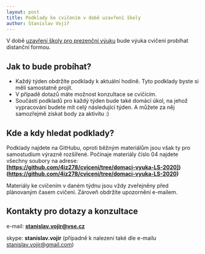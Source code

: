 ```yaml
---
layout: post
title: Podklady ke cvičením v době uzavření školy
author: Stanislav Vojíř
---
```


V době [uzavření školy pro prezenční výuku](https://www.vse.cz/aktuality/mimoradna-opatreni-vse-v-souvislosti-s-pokyny-ministerstva-zdravotnictvi-cr-platna-od-11-3-2020/) bude výuka cvičení probíhat distanční formou.
## Jak to bude probíhat?
- Každý týden obdržíte podklady k aktuální hodině. Tyto podklady byste si měli samostatně projít.
- V případě dotazů máte možnost konzultace se cvičícím.
- Součástí podkladů pro každý týden bude také domácí úkol, na jehož vypracování budete mít celý následující týden. A můžete za něj samozřejmě získat body za aktivitu :)

## Kde a kdy hledat podklady?
Podklady najdete na GitHubu, oproti běžným materiálům jsou však ty pro samostudium výrazně rozšířené.
Počínaje materiály číslo 04 najdete všechny soubory na adrese: **[https://github.com/4iz278/cviceni/tree/domaci-vyuka-LS-2020])(https://github.com/4iz278/cviceni/tree/domaci-vyuka-LS-2020)**

Materiály ke cvičením v daném týdnu jsou vždy zveřejněny před plánovaným časem cvičení. Zároveň obdržíte upozornění e-mailem.

## Kontakty pro dotazy a konzultace

e-mail: **stanislav.vojir@vse.cz**

skype: **stanislav.vojir** (případně k nalezení také dle e-mailu stanislav.vojir@gmail.com)
